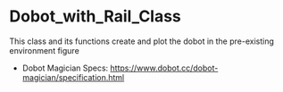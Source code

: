 # Dobot_with_Rail_Class
This class and its functions create and plot the dobot in the pre-existing environment figure
* Dobot Magician Specs: https://www.dobot.cc/dobot-magician/specification.html